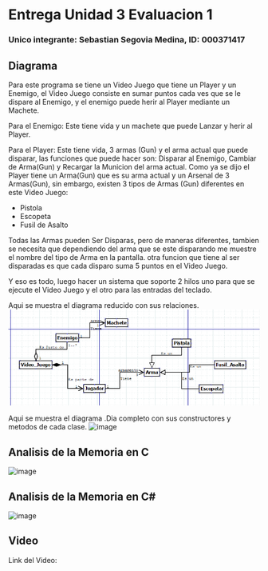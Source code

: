 # Entrega Unidad 3 Evaluacion 1 #

### Unico integrante: Sebastian Segovia Medina, ID: 000371417 ###

## Diagrama ##

Para este programa se tiene un Video Juego que tiene un Player y un Enemigo, el Video Juego consiste en sumar puntos cada ves que se le dispare al Enemigo, y el enemigo puede herir al Player mediante un Machete.

Para el Enemigo: Este tiene vida y un machete que puede Lanzar y herir al Player.

Para el Player: Este tiene vida, 3 armas (Gun) y el arma actual que puede disparar, las funciones que puede hacer son: Disparar al Enemigo, Cambiar de Arma(Gun) y Recargar la Municion del arma actual. Como ya se dijo el Player tiene un Arma(Gun) que es su arma actual y un Arsenal de 3 Armas(Gun), sin embargo, existen 3 tipos de Armas (Gun) diferentes en este Video Juego:

- Pistola
- Escopeta
- Fusil de Asalto

Todas las Armas pueden Ser Disparas, pero de maneras diferentes, tambien se necesita que dependiendo del arma que se este disparando me muestre el nombre del tipo de Arma en la pantalla. otra funcion que tiene al ser disparadas es que cada disparo suma 5 puntos en el Video Juego.

Y eso es todo, luego hacer un sistema que soporte 2 hilos uno para que se ejecute el Video Juego y el otro para las entradas del teclado.

Aqui se muestra el diagrama reducido con sus relaciones.
![image](https://github.com/jfUPB/sc2022-10-u3-e1-Michikatsu0/blob/main/Diagrama/Captura%20de%20pantalla%202022-04-24%20234547.png?raw=true)

Aqui se muestra el diagrama .Dia completo con sus constructores y metodos de cada clase.
![image](https://user-images.githubusercontent.com/68073260/165023328-a668d243-d1ac-4831-aab3-2787db55ee47.png)

## Analisis de la Memoria en C ##
![image](https://github.com/jfUPB/sc2022-10-u3-e1-Michikatsu0/blob/main/Diagrama/Sin%20t%C3%ADtulo-1.png?raw=true)

## Analisis de la Memoria en C# ##
![image](https://github.com/jfUPB/sc2022-10-u3-e1-Michikatsu0/blob/main/Diagrama/Sin%20t%C3%ADtulo-2.png?raw=true)

## Video ##
Link del Video: 


